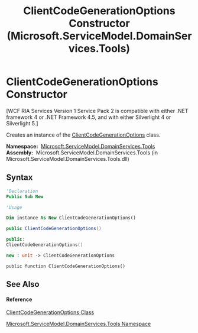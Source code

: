 ﻿---
title: ClientCodeGenerationOptions Constructor  (Microsoft.ServiceModel.DomainServices.Tools)
TOCTitle: ClientCodeGenerationOptions Constructor
ms:assetid: M:Microsoft.ServiceModel.DomainServices.Tools.ClientCodeGenerationOptions.#ctor
ms:mtpsurl: https://msdn.microsoft.com/en-us/library/microsoft.servicemodel.domainservices.tools.clientcodegenerationoptions.clientcodegenerationoptions(v=VS.91)
ms:contentKeyID: 32336384
ms.date: 01/27/2012
mtps_version: v=VS.91
f1_keywords:
- Microsoft.ServiceModel.DomainServices.Tools.ClientCodeGenerationOptions.ClientCodeGenerationOptions
- Microsoft.ServiceModel.DomainServices.Tools.ClientCodeGenerationOptions.#ctor
dev_langs:
- CSharp
- JScript
- VB
- FSharp
- c++
api_location:
- microsoft.servicemodel.domainservices.tools.dll
api_name:
- Microsoft.ServiceModel.DomainServices.Tools.ClientCodeGenerationOptions..ctor
api_type:
- Managed
topic_type:
- apiref
- kbSyntax
product_family_name: VS
ROBOTS: INDEX,FOLLOW
---

# ClientCodeGenerationOptions Constructor

\[WCF RIA Services Version 1 Service Pack 2 is compatible with either .NET framework 4 or .NET Framework 4.5, and with either Silverlight 4 or Silverlight 5.\]

Creates an instance of the [ClientCodeGenerationOptions](gg153689\(v=vs.91\).md) class.

**Namespace:**  [Microsoft.ServiceModel.DomainServices.Tools](gg153739\(v=vs.91\).md)  
**Assembly:**  Microsoft.ServiceModel.DomainServices.Tools (in Microsoft.ServiceModel.DomainServices.Tools.dll)

## Syntax

``` vb
'Declaration
Public Sub New
```

``` vb
'Usage

Dim instance As New ClientCodeGenerationOptions()
```

``` csharp
public ClientCodeGenerationOptions()
```

``` c++
public:
ClientCodeGenerationOptions()
```

``` fsharp
new : unit -> ClientCodeGenerationOptions
```

``` jscript
public function ClientCodeGenerationOptions()
```

## See Also

#### Reference

[ClientCodeGenerationOptions Class](gg153689\(v=vs.91\).md)

[Microsoft.ServiceModel.DomainServices.Tools Namespace](gg153739\(v=vs.91\).md)

